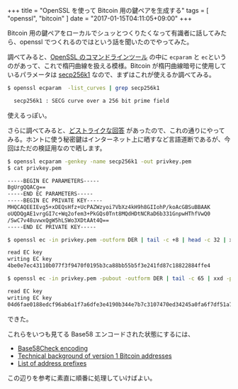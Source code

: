 +++
title = "OpenSSL を使って Bitcoin 用の鍵ペアを生成する"
tags = [ "openssl", "bitcoin" ]
date = "2017-01-15T04:11:05+09:00"
+++

Bitcoin 用の鍵ペアをローカルでシュッとつくりたくなって有識者に話してみたら、openssl でつくれるのではという話を聞いたのでやってみた。

<!--more-->

調べてみると、[OpenSSL のコマンドラインツール](https://wiki.openssl.org/index.php/Command_Line_Elliptic_Curve_Operations) の中に `ecparam` と `ec`というのがあって、これで楕円曲線を扱える模様。Bitcoin が楕円曲線暗号に使用しているパラメータは [secp256k1](https://en.bitcoin.it/wiki/Secp256k1) なので、まずはこれが使えるか調べてみる。

``` sh
$ openssl ecparam  -list_curves | grep secp256k1
```

``` txt
  secp256k1 : SECG curve over a 256 bit prime field
```

使えるっぽい。

さらに調べてみると、[どストライクな回答](http://bitcoin.stackexchange.com/questions/5198/for-a-non-technical-person-how-do-i-generate-a-ecdsa-key-pair-easily) があったので、これの通りにやってみる。ホントに使う秘密鍵はインターネット上に晒すなど言語道断であるが、今回はただの検証用なので晒します。

``` sh
$ openssl ecparam -genkey -name secp256k1 -out privkey.pem
$ cat privkey.pem
```

``` txt
-----BEGIN EC PARAMETERS-----
BgUrgQQACg==
-----END EC PARAMETERS-----
-----BEGIN EC PRIVATE KEY-----
MHQCAQEEIEvg5+xDEQsHfz+UcPAZWzyoi7VbXz4kH9h8GIIohP/koAcGBSuBBAAK
oUQDQgAE1vrgGI7c+Wq2ofem3+PkGQs0Tnt8MQdHDtNCRaD6b331GnpwHThfVwQ0
/SwC7v48uvwxQgW5hLSWo3XDtAAt4Q==
-----END EC PRIVATE KEY-----
```

``` sh
$ openssl ec -in privkey.pem -outform DER | tail -c +8 | head -c 32 | xxd -p -c 32
```

``` txt
read EC key
writing EC key
4be0e7ec43110b077f3f9470f0195b3ca88bb55b5f3e241fd87c18822884ffe4
```

``` sh
$ openssl ec -in privkey.pem -pubout -outform DER | tail -c 65 | xxd -p -c 65
```

``` txt
read EC key
writing EC key
04d6fae0188edcf96ab6a1f7a6dfe3e4190b344e7b7c3107470ed34245a0fa6f7df51a7a701d385f570434fd2c02eefe3cbafc314205b984b496a375c3b4002de1
```

できた。

これらをいつも見てる Base58 エンコードされた状態にするには、

- [Base58Check encoding](https://en.bitcoin.it/wiki/Base58Check_encoding)
- [Technical background of version 1 Bitcoin addresses](https://en.bitcoin.it/wiki/Technical_background_of_version_1_Bitcoin_addresses)
- [List of address prefixes](https://en.bitcoin.it/wiki/List_of_address_prefixes)

この辺りを参考に素直に順番に処理していけばよい。
